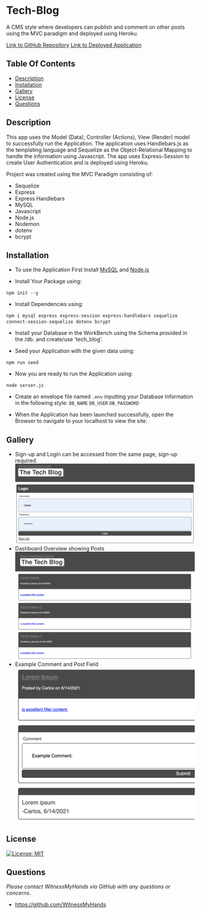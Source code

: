 # Tech-Blog

A CMS style where developers can publish and comment on other posts using the MVC paradigm and deployed using Heroku.

[Link to GitHub Repository](https://github.com/WitnessMyHands/Tech-Blog)
[Link to Deployed Application](____)

## Table Of Contents

- [Description](#Description)
- [Installation](#Installation)
- [Gallery](#Gallery)
- [License](#License)
- [Questions](#Questions)

## Description

This app uses the Model (Data), Controller (Actions), View (Render) model to successfully run the Application. The application uses Handlebars.js as the templating language and Sequelize as the Object-Relational Mapping to handle the information using Javascript. The app uses Express-Session to create User Authentication and is deployed using Heroku.

Project was created using the MVC Paradigm consisting of:
* Sequelize
* Express
* Express Handlebars
* MySQL
* Javascript
* Node.js
* Nodemon
* dotenv
* bcrypt

## Installation

* To use the Application First Install [MySQL](https://dev.mysql.com/downloads/workbench/) and [Node.js](https://nodejs.org/en/)

* Install Your Package using: 
```terminal
npm init --y
``` 

* Install Dependencies using:
```terminal
npm i mysql express express-session express-handlebars sequelize connect-session-sequelize dotenv bcrypt
```

* Install your Database in the WorkBench using the Schema provided in the /db.
and create/use 'tech_blog'.

* Seed your Application with the given data using:
```terminal
npm run seed
```

* Now you are ready to run the Application using:
```terminal
node server.js
```

* Create an envelope file named `.env` inputting your Database Information in the following style:
`DB_NAME`
`DB_USER`
`DB_PASSWORD`

* When the Application has been launched successfully, open the Browser to navigate to your localhost to view the site.

## Gallery

- Sign-up and Login can be accessed from the same page, sign-up required.
![Sign-Up / Login Page](./public/images/silo.jpg)
- Dashboard Overview showing Posts
![Dashboard](./public/images/carlos-dashboard.jpg)
- Example Comment and Post Field
![Comment / Post](./public/images/ex-comment.jpg)

## License

[![License: MIT](https://img.shields.io/badge/License-MIT-yellow.svg)](https://opensource.org/licenses/MIT)

## Questions
*Please contact WitnessMyHands via GitHub with any questions or concerns.*

- https://github.com/WitnessMyHands